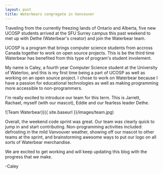```yaml
---
layout: post
title: Waterbears congregate in Vancouver
---
```


Traveling from the currently freezing lands of Ontario and Alberta, five new UCOSP students arrived at the SFU Surrey campus this past weekend to met up with Dethe (Waterbear's creator) and join the Waterbear team. 

UCOSP is a program that brings computer science students from accross Canada together to work on open source projects. This is be the third time Waterbear has benefited from this type of program's student involement. 

My name is Caley, a fourth year Computer Science student at the University of Waterloo, and this is my first time being a part of UCOSP as well as working on an open source project. I chose to work on Waterbear because I have a passion for educational technologies as well as making programming more accessible to non-programmers. 

I'm really excited to introduce our team for this term. This is Jarrett, Rachael, myself (with our mascot), Eddie and our fearless leader Dethe. 

![Team Waterbear]({{ site.baseurl }}/images/team.jpg)

Overall, the weekend code sprint was great. Our team was clearly quick to jump in and start contributing. Non-programming activities included: defrosting in the mild Vanvouver weather, showing off our mascot to other teams at the sprint, and brainstorming awesome ways to put our logo on all sorts of Waterbear merchandise. 

We are excited to get working and will keep updating this blog with the progress that we make. 

-Caley